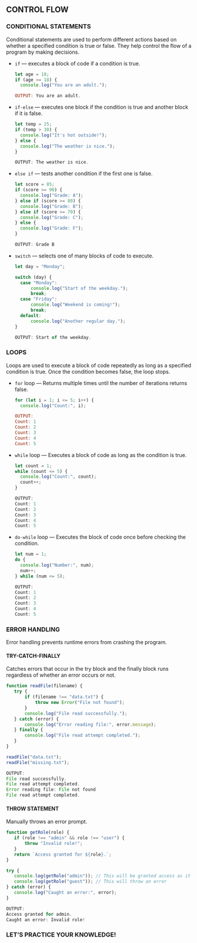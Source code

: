## CONTROL FLOW

### CONDITIONAL STATEMENTS
Conditional statements are used to perform different actions based on whether a specified condition is true or false. They help control the flow of a program by making decisions.
- `if` — executes a block of code if a condition is true.
  ```javascript
  let age = 18;
  if (age >= 18) {
    console.log("You are an adult.");
  
  OUTPUT: You are an adult.
  ```

- `if-else` — executes one block if the condition is true and another block if it is false.
  ```javascript
  let temp = 25;
  if (temp > 30) {
    console.log("It's hot outside!");
  } else {
    console.log("The weather is nice.");
  }
  
  OUTPUT: The weather is nice.
  ```

- `else if` — tests another condition if the first one is false.
  ```javascript
  let score = 85;
  if (score >= 90) {
    console.log("Grade: A");
  } else if (score >= 80) {
    console.log("Grade: B");
  } else if (score >= 70) {
    console.log("Grade: C");
  } else {
    console.log("Grade: F");
  }
  
  OUTPUT: Grade B
  ```

- `switch` — selects one of many blocks of code to execute.
  ```javascript
  let day = "Monday";

  switch (day) {
    case "Monday":
        console.log("Start of the weekday.");
        break;
    case "Friday":
        console.log("Weekend is coming!");
        break;
    default:
        console.log("Another regular day.");
  }
  
  OUTPUT: Start of the weekday.
  ```

### LOOPS
Loops are used to execute a block of code repeatedly as long as a specified condition is true. Once the condition becomes false, the loop stops.
- `for` loop — Returns multiple times until the number of iterations returns false.
  ```javascript
  for (let i = 1; i <= 5; i++) {
    console.log("Count:", i);
  
  OUTPUT:
  Count: 1
  Count: 2
  Count: 3
  Count: 4
  Count: 5
  ```

- `while` loop — Executes a block of code as long as the condition is true.
  ```javascript
  let count = 1;
  while (count <= 5) {
    console.log("Count:", count);
    count++;
  }
  
  OUTPUT:
  Count: 1
  Count: 2
  Count: 3
  Count: 4
  Count: 5

  ```

- `do-while` loop — Executes the block of code once before checking the condition.
  ```javascript
  let num = 1;
  do {
    console.log("Number:", num);
    num++;
  } while (num <= 5);
  
  OUTPUT:
  Count: 1
  Count: 2
  Count: 3
  Count: 4
  Count: 5
  ```
  
### ERROR HANDLING
Error handling prevents runtime errors from crashing the program.

#### TRY-CATCH-FINALLY
Catches errors that occur in the try block and the finally block runs regardless of whether an error occurs or not.
 ```javascript
function readFile(filename) {
    try {
        if (filename !== "data.txt") {
            throw new Error("File not found");
        }
        console.log("File read successfully.");
    } catch (error) {
        console.log("Error reading file:", error.message);
    } finally {
        console.log("File read attempt completed.");
    }
}

readFile("data.txt");  
readFile("missing.txt");  

OUTPUT:
File read successfully.
File read attempt completed.
Error reading file: File not found
File read attempt completed.
```

#### THROW STATEMENT
Manually throws an error prompt.
 ```javascript
function getRole(role) {
    if (role !== "admin" && role !== "user") {
        throw "Invalid role!";
    }
    return `Access granted for ${role}.`;
}

try {
    console.log(getRole("admin")); // This will be granted access as it's the assigned value in getRole function
    console.log(getRole("guest")); // This will throw an error
} catch (error) {
    console.log("Caught an error:", error);
}

OUTPUT:
Access granted for admin.
Caught an error: Invalid role!
```

### LET’S PRACTICE YOUR KNOWLEDGE!




